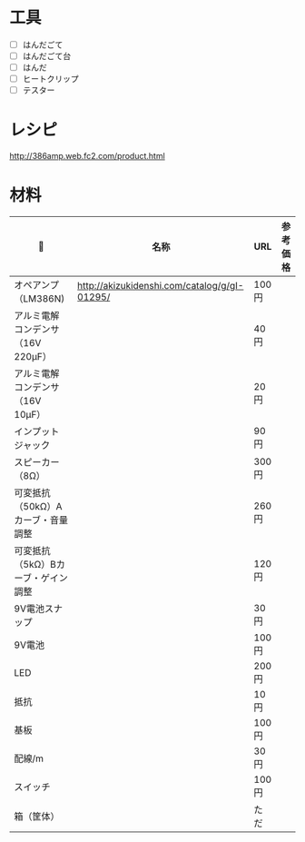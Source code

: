 
# 工具

- [ ] はんだごて
- [ ] はんだごて台
- [ ] はんだ
- [ ] ヒートクリップ
- [ ] テスター

# レシピ

http://386amp.web.fc2.com/product.html

# 材料

:metal: | 名称  | URL | 参考価格
------------- | ------------- | ------------- | -------------
 | オペアンプ（LM386N) | http://akizukidenshi.com/catalog/g/gI-01295/ | 100円
 | アルミ電解コンデンサ（16V 220μF） | | 40円
 | アルミ電解コンデンサ（16V 10μF） | | 20円
 | インプットジャック | | 90円
 | スピーカー（8Ω） | | 300円
 | 可変抵抗（50kΩ）Aカーブ・音量調整 | | 260円
 | 可変抵抗（5kΩ）Bカーブ・ゲイン調整 | | 120円
 | 9V電池スナップ | | 30円
 | 9V電池 | | 100円
 | LED | | 200円
 | 抵抗 | | 10円
 | 基板 | | 100円
 | 配線/m | | 30円
 | スイッチ | | 100円
 | 箱（筐体） | | ただ



